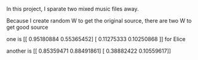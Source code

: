 In this project, I sparate two mixed music files away. 

Because I create random W to get the original source, there are two W to get good source

one is 
[[ 0.95180884  0.55365452] [ 0.11275333  0.10250868 ]] for Elice

another is
[[ 0.85359471  0.88491861] [ 0.38882422  0.10559617]]
